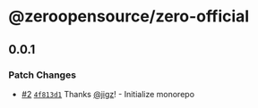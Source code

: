 # @zeroopensource/zero-official

## 0.0.1

### Patch Changes

- [#2](https://github.com/zeroopensource/zero-official/pull/2) [`4f813d1`](https://github.com/zeroopensource/zero-official/commit/4f813d186e53c6ed84367d3ea211a68624e6a388) Thanks [@jigz](https://github.com/jigz)! - Initialize monorepo
